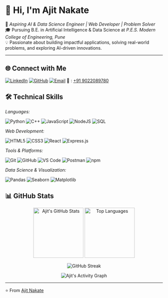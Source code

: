  # 👋 Hi, I'm Ajit Nakate  

🚀 *Aspiring AI & Data Science Engineer | Web Developer | Problem Solver*  
🎓 Pursuing B.E. in Artificial Intelligence & Data Science at *P.E.S. Modern College of Engineering, Pune*  
💡 Passionate about building impactful applications, solving real-world problems, and exploring AI-driven innovations.  


---




## 🌐 Connect with Me  
[![LinkedIn](https://img.shields.io/badge/LinkedIn-0A66C2?logo=linkedin&logoColor=white)](http://www.linkedin.com/in/ajit-nakate-6156652a6) [![GitHub](https://img.shields.io/badge/GitHub-171515?logo=github&logoColor=white)](https://github.com/aj2k4) [![Email](https://img.shields.io/badge/Gmail-D14836?logo=gmail&logoColor=white)](mailto:ajitnakate3@gmail.com) 
📱 : [+91 9022089780](tel:+919022089780)  



## 🛠 Technical Skills  

*Languages:*  

![Python](https://img.shields.io/badge/Python-3776AB?logo=python&logoColor=white) ![C++](https://img.shields.io/badge/C++-00599C?logo=cplusplus&logoColor=white) ![JavaScript](https://img.shields.io/badge/JavaScript-F7DF1E?logo=javascript&logoColor=black) ![NodeJS](https://img.shields.io/badge/Node.js-339933?logo=node.js&logoColor=white) ![SQL](https://img.shields.io/badge/SQL-336791?logo=postgresql&logoColor=white)


*Web Development:* 

![HTML5](https://img.shields.io/badge/HTML5-E34F26?logo=html5&logoColor=white)  ![CSS3](https://img.shields.io/badge/CSS3-1572B6?logo=css3&logoColor=white)  ![React](https://img.shields.io/badge/React-61DAFB?logo=react&logoColor=black)  ![Express.js](https://img.shields.io/badge/Express.js-000000?logo=express&logoColor=white)  
 

*Tools & Platforms:* 

![Git](https://img.shields.io/badge/Git-F05032?logo=git&logoColor=white) ![GitHub](https://img.shields.io/badge/GitHub-181717?logo=github&logoColor=white) ![VS Code](https://img.shields.io/badge/VS%20Code-007ACC?logo=visualstudiocode&logoColor=white) ![Postman](https://img.shields.io/badge/Postman-FF6C37?logo=postman&logoColor=white) ![npm](https://img.shields.io/badge/npm-CB3837?logo=npm&logoColor=white)

*Data Science & Visualization:*  

![Pandas](https://img.shields.io/badge/Pandas-150458?logo=pandas&logoColor=white) ![Seaborn](https://img.shields.io/badge/Seaborn-3776AB?logoColor=white) ![Matplotlib](https://img.shields.io/badge/Matplotlib-0C55A5?logoColor=white)  





## 📊 GitHub Stats  

<p align="center">
  <img src="https://github-readme-stats.vercel.app/api?username=AjitNakate&show_icons=true&theme=tokyonight" alt="Ajit's GitHub Stats" height="160"/>
  <img src="https://github-readme-stats.vercel.app/api/top-langs/?username=AjitNakate&layout=compact&theme=tokyonight" alt="Top Languages" height="160"/>
</p>

<p align="center">
  <img src="https://streak-stats.demolab.com?user=AjitNakate&theme=tokyonight&border_radius=10" alt="GitHub Streak"/>
</p>

<p align="center">
  <img src="https://github-readme-activity-graph.vercel.app/graph?username=AjitNakate&theme=tokyo-night" alt="Ajit's Activity Graph"/>
</p>

---

⭐ From [Ajit Nakate](https://github.com/AjitNakate)
